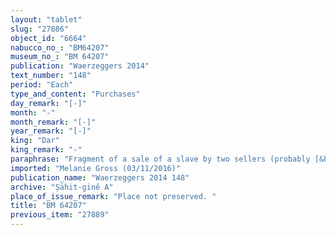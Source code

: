 ```yaml
---
layout: "tablet"
slug: "27886"
object_id: "6664"
nabucco_no_: "BM64207"
museum_no_: "BM 64207"
publication: "Waerzeggers 2014"
text_number: "148"
period: "Each"
type_and_content: "Purchases"
day_remark: "[-]"
month: "-"
month_remark: "[-]"
year_remark: "[-]"
king: "Dar"
king_remark: "-"
paraphrase: "Fragment of a sale of a slave by two sellers (probably [&hellip;]-bān&ucirc;nu and name lost) to Marduk-rēmanni/Bēl-uballiṭ//Ṣāhit-gin&ecirc;. [&hellip;]-bān&ucirc;nu guarantees (<em>pūtu na&scaron;&ucirc;</em>) against transgressors (<em>sēh&ucirc;</em>) and claimants (<em>pāqirānu</em>). 5+ witnesses.<br /> &nbsp;"
imported: "Melanie Gross (03/11/2016)"
publication_name: "Waerzeggers 2014 148"
archive: "Ṣāhit-ginê A"
place_of_issue_remark: "Place not preserved. "
title: "BM 64207"
previous_item: "27889"
---
```

